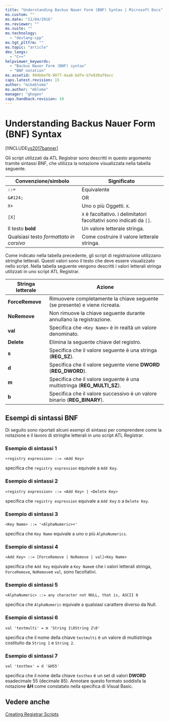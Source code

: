 ```yaml
---
title: "Understanding Backus Nauer Form (BNF) Syntax | Microsoft Docs"
ms.custom: ""
ms.date: "11/04/2016"
ms.reviewer: ""
ms.suite: ""
ms.technology: 
  - "devlang-cpp"
ms.tgt_pltfrm: ""
ms.topic: "article"
dev_langs: 
  - "C++"
helpviewer_keywords: 
  - "Backus Nauer Form (BNF) syntax"
  - "BNF notation"
ms.assetid: 994bbef0-9077-4aa8-bdfe-b7e830af9acc
caps.latest.revision: 15
author: "mikeblome"
ms.author: "mblome"
manager: "ghogen"
caps.handback.revision: 10
---
```

# Understanding Backus Nauer Form (BNF) Syntax
[!INCLUDE[vs2017banner](../assembler/inline/includes/vs2017banner.md)]

Gli script utilizzati da ATL Registrar sono descritti in questo argomento tramite sintassi BNF, che utilizza la notazione visualizzata nella tabella seguente.  
  
|Convenzione\/simbolo|Significato|  
|--------------------------|-----------------|  
|`::=`|Equivalente|  
|`&#124;`|OR|  
|`X+`|Uno o più Oggetti. `X`.|  
|`[X]`|`X` è facoltativo.  i delimitatori facoltativi sono indicati da `[]`.|  
|Il testo **bold**|Un valore letterale stringa.|  
|Qualsiasi testo *formattato in corsivo*|Come costruire il valore letterale stringa.|  
  
 Come indicato nella tabella precedente, gli script di registrazione utilizzano stringhe letterali.  Questi valori sono il testo che deve essere visualizzato nello script.  Nella tabella seguente vengono descritti i valori letterali stringa utilizzati in uno script ATL Registrar.  
  
|Stringa letterale|Azione|  
|-----------------------|------------|  
|**ForceRemove**|Rimuovere completamente la chiave seguente \(se presente\) e viene ricreata.|  
|**NoRemove**|Non rimuove la chiave seguente durante annullano la registrazione.|  
|**val**|Specifica che `<Key Name>` è in realtà un valore denominato.|  
|**Delete**|Elimina la seguente chiave del registro.|  
|**s**|Specifica che il valore seguente è una stringa \(**REG\_SZ**\).|  
|**d**|Specifica che il valore seguente viene **DWORD** \(**REG\_DWORD**\).|  
|**m**|Specifica che il valore seguente è una multistringa \(**REG\_MULTI\_SZ**\).|  
|**b**|Specifica che il valore successivo è un valore binario \(**REG\_BINARY**\).|  
  
## Esempi di sintassi BNF  
 Di seguito sono riportati alcuni esempi di sintassi per comprendere come la notazione e il lavoro di stringhe letterali in uno script ATL Registrar.  
  
### Esempio di sintassi 1  
  
```  
<registry expression> ::= <Add Key>  
```  
  
 specifica che `registry expression` equivale a `Add Key`.  
  
### Esempio di sintassi 2  
  
```  
<registry expression> ::= <Add Key> | <Delete Key>  
```  
  
 specifica che `registry expression` equivale a `Add Key` o a `Delete Key`.  
  
### Esempio di sintassi 3  
  
```  
<Key Name> ::= '<AlphaNumeric>+'  
```  
  
 specifica che `Key Name` equivale a uno o più `AlphaNumerics`.  
  
### Esempio di sintassi 4  
  
```  
<Add Key> ::= [ForceRemove | NoRemove | val]<Key Name>  
```  
  
 specifica che `Add Key` equivale a `Key Name`e che i valori letterali stringa, `ForceRemove`, `NoRemove`e `val`, sono facoltativi.  
  
### Esempio di sintassi 5  
  
```  
<AlphaNumeric> ::= any character not NULL, that is, ASCII 0  
```  
  
 specifica che `AlphaNumeric` equivale a qualsiasi carattere diverso da Null.  
  
### Esempio di sintassi 6  
  
```  
val 'testmulti' = m 'String 1\0String 2\0'  
```  
  
 specifica che il nome della chiave `testmulti` è un valore di multistringa costituito da `String 1` e `String 2`.  
  
### Esempio di sintassi 7  
  
```  
val 'testhex' = d '&H55'  
```  
  
 specifica che il nome della chiave `testhex` è un set di valori **DWORD** esadecimale 55 \(decimale 85\).  Annotare questo formato soddisfa la notazione **&H** come constatato nella specifica di Visual Basic.  
  
## Vedere anche  
 [Creating Registrar Scripts](../atl/creating-registrar-scripts.md)